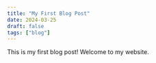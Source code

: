 ```yaml
---
title: "My First Blog Post"
date: 2024-03-25
draft: false
tags: ["blog"]
---
```


This is my first blog post! Welcome to my website.